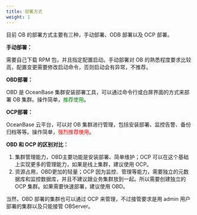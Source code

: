 ```yaml
---
title: 部署方式
weight: 1
---
```


目前 OB 的部署方式主要有三种，手动部署、ODB 部署以及 OCP 部署。

**手动部署：**

需要自己下载 RPM 包，并且指定配置启动。手动部署对 OB 的熟悉程度要求比较高，配置变更需要修改启动命令，否则启动会有异常，不推荐。

**OBD部署：**

OBD 是 OceanBase 集群安装部署工具，可以通过命令行或白屏界面的方式来部署 OB 集群。操作简单，<font color=#008000>推荐使用</font>。

**OCP部署：**

OceanBase 云平台，可以对 OB 集群进行管理，包括安装部署、监控告警、备份归档等等。操作简单，<font color=Red>强烈推荐使用</font>。

**OBD 和 OCP 的区别对比：**

1. 集群管理能力，OBD主要功能是安装部署、简单维护；OCP 可以在这个基础上实现更多的管理能力，如果是线上集群，建议使用 OCP。
2. 资源占用，OBD更加的轻量；OCP 因为监控、管理等能力，需要独立的元数据库和监控数据库，并且不建议跟业务集群放到一起。所以需要创建独立的 OCP 集群。如果需要快速部署，建议使用 OBD。

当然，OBD 部署的集群也可以通过 OCP 来管理，不过接管要求是用 admin 用户部署的集群以及只能接管 OBServer。

